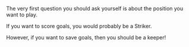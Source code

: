 The very first question you should ask yourself is about the position you want to play.

If you want to score goals, you would probably be a Striker.

However, if you want to save goals, then you should be a keeper!
